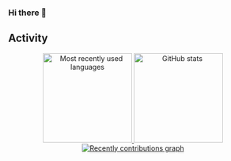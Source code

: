 ### Hi there 👋

## Activity
<div align="center">
    <a href="https://github.com/WalidBerehil">
	<img height="180em" src="https://github-readme-stats.vercel.app/api/top-langs/?username=WalidBerehil&layout=compact&langs_count=10&theme=tokyonight&title_color=2895BC&hide=VHDL,Stata&custom_title=Most recently used languages" alt="Most recently used languages">
    <img height="180em" src="https://github-readme-stats.vercel.app/api?username=WalidBerehil&hide=issues&show_icons=true&theme=tokyonight&hideborder=true&title_color=2895BC&icon_color=FE0000&include_all_commits=true" alt="GitHub stats">
	<img src="https://activity-graph.herokuapp.com/graph?username=WalidBerehil&custom_title=Recently%20contributions&hide_border=true&area=true&area_color=2895BC&point=FE0000&line=2895BC&theme=react-dark" alt="Recently contributions graph">
	</a>
</div>

<!--
**WalidBerehil/WalidBerehil** is a ✨ _special_ ✨ repository because its `README.md` (this file) appears on your GitHub profile.

Here are some ideas to get you started:

- 🔭 I’m currently working on ...
- 🌱 I’m currently learning ...
- 👯 I’m looking to collaborate on ...
- 🤔 I’m looking for help with ...
- 💬 Ask me about ...
- 📫 How to reach me: ...
- 😄 Pronouns: ...
- ⚡ Fun fact: ...
-->
